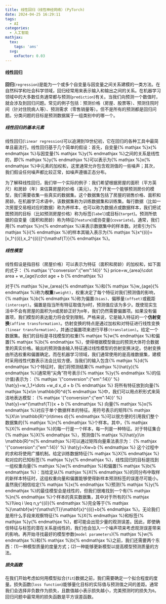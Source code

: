 ```yaml
---
title: 线性回归（线性神经网络）(PyTorch)
date: 2024-04-25 16:29:11
tags:
  - AI
categories:
  - 人工智能
mathjax:
  tex:
    tags: 'ams'
  svg:
    exFactor: 0.03
---
```


#### 线性回归

**回归**(`regression`)是能为一个或多个自变量与因变量之间关系建模的一类方法。在自然科学和社会科学领域，回归经常用来表示输入和输出之间的关系。在机器学习领域中的大多数任务通常都与预测(`prediction`)有关。当我们向预测一个数值时，就会涉及到回归问题。常见的例子包括：预测价格（房屋、股票等）、预测住院时间（针对住院病人等）、预测需求（零售销量等）。但不是所有的预测都是回归问题。分类问题的目标是预测数据属于一组类别中的哪一个。
<!-- more -->
##### 线性回归的基本元素

线性回归(`linear regression`)可以追溯到19世纪初，它在回归的各种工具中最简单且最流行。线性回归基于几个简单的假设：首先，自变量{% mathjax %}x{% endmathjax %}与因变量{% mathjax %}y{% endmathjax %}之间的关系是线性的，即{% mathjax %}y{% endmathjax %}可以表示为{% mathjax %}x{% endmathjax %}中元素的加权和，这里通常允许包含观测值的一些噪声；其次，我们假设任何噪声都比较正常，如噪声遵循正态分布。

为了解释线性回归，我们举一个实际的例子：我们希望根据房屋的面积（平方英尺）和房龄（年）来估算房屋的价格（美元）。为了开发一个能够预测房价的模型，我们需要收集一些真实的数据集。这个数据集包括了房屋的销售价格、面积和房龄。在机器学习术语中，该数据集称为训练数据集和训练集。每行数据（比如一次房屋交易相对应的数据）称为养样本，也可以称为数据点或数据样本，我们把试图预测的目标（比如预测房屋价格）称为标签(`label`)或目标(`target`)。预测所依据的自变量（面积和房龄）称为特征(`feature`)或协变量(`covariate`)。通常，我们用{% mathjax %}n{% endmathjax %}来表示数据集中的样本数。对索引为{% mathjax %}i{% endmathjax %}的样本其输入表示为{% mathjax %}x^{(i)}=[x_1^{(i)},x_2^{(i)}]^{\mathsf{T}}{% endmathjax %}。

##### 线性模型

线性假设是指目标（房屋价格）可以表示为特征（面积和房龄）的加权和，如下面的式子：
{% mathjax '{"conversion":{"em":14}}' %}
price=w_{area}\cdot area + w_{age}\cdot age + b
{% endmathjax %}

对于{% mathjax %}w_{area}{% endmathjax %}和{% mathjax %}w_{age}{% endmathjax %}称为**权重**`(weight)`，权重决定了每个特征对我们预测值的影响，{% mathjax %}b{% endmathjax %}称为偏置`(bias)`、偏移量`(offset)`或截距`(intercept)`。偏置是指当所有特征取值为`0`时，预测值应该为多少。既使现实生活中不会有房屋的面积为`0`或房龄正好为`0`年，我们仍然需要偏置项。如果没有偏置项，我们模型的表达能力将会受到限制。严格来说，它是输入特征的一个**仿射变换**`(affine transformation)`。仿射变换的特点是通过加权和对特征进行线性变换`(linear transformation)`，并通过偏置项来进行平移`(translation)`。给定一个数据集。我们的目标是寻找模型的权重{% mathjax %}w{% endmathjax %}和偏置{% mathjax %}b{% endmathjax %}，使得根据模型做出的预测大体符合数据里的真实价格。输出的预测值由输入特征通过线性模型的仿射变换决定。仿射变换由所选权重和偏置确定。而在机器学习领域，我们通常使用的是高维数据集，建模时采用线性代数表示法会比较方便。当我们的输入包含{% mathjax %}d{% endmathjax %}个特征时，我们将预测结果{% mathjax %}\hat{y}{% endmathjax %}(通常用“尖角”符号表示{% mathjax %}y{% endmathjax %}的估计值)表示为：
{% mathjax '{"conversion":{"em":14}}' %}
\hat{y}=w_1_1+\dots +w_d x_d + b
{% endmathjax %}
将所有特征放到向量{% mathjax %}x\in \mathbb{R}^d{% endmathjax %}中，我们可以用点积形式来简洁地表达模型：
{% mathjax '{"conversion":{"em":14}}' %}
\hat{y}=w^{\mathsf{T}}x + b
{% endmathjax %}
向量{% mathjax %}x{% endmathjax %}对应于单个数据样本的特征。用符号表示的矩阵{% mathjax %}X\in \mathbb{R}^{n\times d}{% endmathjax %}可以很方便的引用我们整个数据集的{% mathjax %}n{% endmathjax %}个样本。其中，{% mathjax %}X{% endmathjax %}的每一行是一个样本，每一列是一种特征。对于特征集合{% mathjax %}X{% endmathjax %}，预测值{% mathjax %}\hat{y}\in \mathbb{R}^n{% endmathjax %}可以通过矩阵向量乘法表示为：
{% mathjax '{"conversion":{"em":14}}' %}
\hat{y}=Xw+b
{% endmathjax %}
这个过程中的求和将使用广播机制。给定训练数据特征{% mathjax %}X{% endmathjax %}和对应的已知标签{% mathjax %}y{% endmathjax %}，线性回归的目标是找到一组权重向量{% mathjax %}w{% endmathjax %}和偏置{% mathjax %}b{% endmathjax %}：当给定从{% mathjax %}X{% endmathjax %}的同分布中取样的新样本特征时，这组权重向量和偏置能够使得新样本预测标签的误差尽可能小。虽然我们相信给定{% mathjax %}x{% endmathjax %}预测{% mathjax %}y{% endmathjax %}的最佳模型会是线性的，但我们很难找到一个有{% mathjax %}n{% endmathjax %}个样本的真实数据集，其中对于所有的{% mathjax %}1\leq i \leq n,y^{(i)}{% endmathjax %}完全等于{% mathjax %}\mathbf{w}^{\mathsf{T}}\mathbf{x}^{(i)}+b{% endmathjax %}。无论我们是用什么手段来观察特征{% mathjax %}X{% endmathjax %}和标签{% mathjax %}y{% endmathjax %}，都可能会出现少量的观测误差。因此，即使确信特征与标签的潜在关系是线性的，我们也会加入一个噪声项来考虑观测误差带来的影响。再开始寻找最好的模型参数(`model parameters`){% mathjax %}w{% endmathjax %}和{% mathjax %}b{% endmathjax %}之前，我们还需要两个东西：(1)一种模型质量的度量方式；(2)一种能够更新模型以提高模型预测质量的方法。
##### 损失函数

在我们开始考虑如何用模型拟合(`fit`)数据之前，我们需要确定一个拟合程度的度量。损失函数(`loss function`)能够量化目标的实际值与预测值之间的差距。通常我们会选择非负数作为损失，且数值越小表示损失越小，完美预测时的损失为`0`。回归问题中最常用的损失函数是平方误差函数。